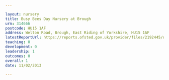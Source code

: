 ```yaml
---

layout: nursery
title: Busy Bees Day Nursery at Brough
urn: 314666
postcode: HU15 1AF
address: Welton Road, Brough, East Riding of Yorkshire, HU15 1AF
latestReportUrl: https://reports.ofsted.gov.uk/provider/files/2192445/urn/314666.pdf
teaching: 0
development: 0
leadership: 1
outcomes: 0
overall: 1
date: 11/02/2013

---
```

